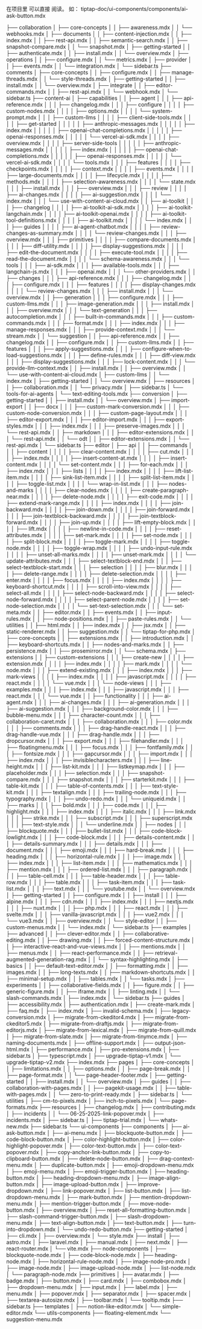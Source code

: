 在项目里 可以直接 阅读。 如： tiptap-doc/ui-components/components/ai-ask-button.mdx

├── collaboration
│   ├── core-concepts
│   │   ├── awareness.mdx
│   │   └── webhooks.mdx
│   ├── documents
│   │   ├── content-injection.mdx
│   │   ├── index.mdx
│   │   ├── rest-api.mdx
│   │   ├── semantic-search.mdx
│   │   ├── snapshot-compare.mdx
│   │   └── snapshot.mdx
│   ├── getting-started
│   │   ├── authenticate.mdx
│   │   ├── install.mdx
│   │   └── overview.mdx
│   ├── operations
│   │   ├── configure.mdx
│   │   └── metrics.mdx
│   ├── provider
│   │   ├── events.mdx
│   │   └── integration.mdx
│   └── sidebar.ts
├── comments
│   ├── core-concepts
│   │   ├── configure.mdx
│   │   ├── manage-threads.mdx
│   │   └── style-threads.mdx
│   ├── getting-started
│   │   ├── install.mdx
│   │   └── overview.mdx
│   ├── integrate
│   │   ├── editor-commands.mdx
│   │   ├── rest-api.mdx
│   │   └── webhook.mdx
│   └── sidebar.ts
├── content-ai
│   ├── capabilities
│   │   ├── agent
│   │   │   ├── api-reference.mdx
│   │   │   ├── changelog.mdx
│   │   │   ├── configure
│   │   │   │   ├── custom-nodes.mdx
│   │   │   │   ├── options.mdx
│   │   │   │   └── system-prompt.mdx
│   │   │   ├── custom-llms
│   │   │   │   ├── client-side-tools.mdx
│   │   │   │   ├── get-started
│   │   │   │   │   ├── anthropic-messages.mdx
│   │   │   │   │   ├── index.mdx
│   │   │   │   │   ├── openai-chat-completions.mdx
│   │   │   │   │   ├── openai-responses.mdx
│   │   │   │   │   └── vercel-ai-sdk.mdx
│   │   │   │   ├── overview.mdx
│   │   │   │   ├── server-side-tools
│   │   │   │   │   ├── anthropic-messages.mdx
│   │   │   │   │   ├── index.mdx
│   │   │   │   │   ├── openai-chat-completions.mdx
│   │   │   │   │   ├── openai-responses.mdx
│   │   │   │   │   └── vercel-ai-sdk.mdx
│   │   │   │   └── tools.mdx
│   │   │   ├── features
│   │   │   │   ├── checkpoints.mdx
│   │   │   │   ├── context.mdx
│   │   │   │   ├── events.mdx
│   │   │   │   ├── large-documents.mdx
│   │   │   │   ├── lifecycle.mdx
│   │   │   │   ├── methods.mdx
│   │   │   │   ├── selection-awareness.mdx
│   │   │   │   └── state.mdx
│   │   │   ├── install.mdx
│   │   │   ├── overview.mdx
│   │   │   ├── review
│   │   │   │   ├── ai-changes.mdx
│   │   │   │   ├── ai-suggestion.mdx
│   │   │   │   └── index.mdx
│   │   │   └── use-with-content-ai-cloud.mdx
│   │   ├── ai-toolkit
│   │   │   ├── changelog
│   │   │   │   ├── ai-toolkit-ai-sdk.mdx
│   │   │   │   ├── ai-toolkit-langchain.mdx
│   │   │   │   ├── ai-toolkit-openai.mdx
│   │   │   │   ├── ai-toolkit-tool-definitions.mdx
│   │   │   │   ├── ai-toolkit.mdx
│   │   │   │   └── index.mdx
│   │   │   ├── guides
│   │   │   │   ├── ai-agent-chatbot.mdx
│   │   │   │   ├── review-changes-as-summary.mdx
│   │   │   │   └── review-changes.mdx
│   │   │   ├── overview.mdx
│   │   │   ├── primitives
│   │   │   │   ├── compare-documents.mdx
│   │   │   │   ├── diff-utility.mdx
│   │   │   │   ├── display-suggestions.mdx
│   │   │   │   ├── edit-the-document.mdx
│   │   │   │   ├── execute-tool.mdx
│   │   │   │   ├── read-the-document.mdx
│   │   │   │   └── schema-awareness.mdx
│   │   │   └── tools
│   │   │       ├── ai-sdk.mdx
│   │   │       ├── available-tools.mdx
│   │   │       ├── langchain-js.mdx
│   │   │       ├── openai.mdx
│   │   │       └── other-providers.mdx
│   │   ├── changes
│   │   │   ├── api-reference.mdx
│   │   │   ├── changelog.mdx
│   │   │   ├── configure.mdx
│   │   │   ├── features
│   │   │   │   ├── display-changes.mdx
│   │   │   │   └── review-changes.mdx
│   │   │   ├── install.mdx
│   │   │   └── overview.mdx
│   │   ├── generation
│   │   │   ├── configure.mdx
│   │   │   ├── custom-llms.mdx
│   │   │   ├── image-generation.mdx
│   │   │   ├── install.mdx
│   │   │   ├── overview.mdx
│   │   │   └── text-generation
│   │   │       ├── autocompletion.mdx
│   │   │       ├── built-in-commands.mdx
│   │   │       ├── custom-commands.mdx
│   │   │       ├── format.mdx
│   │   │       ├── index.mdx
│   │   │       ├── manage-responses.mdx
│   │   │       ├── provide-context.mdx
│   │   │       └── stream.mdx
│   │   └── suggestion
│   │       ├── api-reference.mdx
│   │       ├── changelog.mdx
│   │       ├── configure.mdx
│   │       ├── custom-llms.mdx
│   │       ├── features
│   │       │   ├── apply-suggestions.mdx
│   │       │   ├── configure-when-to-load-suggestions.mdx
│   │       │   ├── define-rules.mdx
│   │       │   ├── diff-view.mdx
│   │       │   ├── display-suggestions.mdx
│   │       │   ├── lock-content.mdx
│   │       │   └── provide-llm-context.mdx
│   │       ├── install.mdx
│   │       ├── overview.mdx
│   │       └── use-with-content-ai-cloud.mdx
│   ├── custom-llms
│   │   └── index.mdx
│   ├── getting-started
│   │   └── overview.mdx
│   ├── resources
│   │   ├── collaboration.mdx
│   │   └── privacy.mdx
│   ├── sidebar.ts
│   └── tools-for-ai-agents
│       └── text-editing-tools.mdx
├── conversion
│   ├── getting-started
│   │   ├── install.mdx
│   │   └── overview.mdx
│   ├── import-export
│   │   ├── docx
│   │   │   ├── custom-mark-conversion.mdx
│   │   │   ├── custom-node-conversion.mdx
│   │   │   ├── custom-page-layout.mdx
│   │   │   ├── editor-export.mdx
│   │   │   ├── editor-import.mdx
│   │   │   ├── export-styles.mdx
│   │   │   ├── index.mdx
│   │   │   ├── preserve-images.mdx
│   │   │   └── rest-api.mdx
│   │   ├── markdown
│   │   │   ├── editor-extensions.mdx
│   │   │   └── rest-api.mdx
│   │   └── odt
│   │       ├── editor-extensions.mdx
│   │       └── rest-api.mdx
│   └── sidebar.ts
├── editor
│   ├── api
│   │   ├── commands
│   │   │   ├── content
│   │   │   │   ├── clear-content.mdx
│   │   │   │   ├── cut.mdx
│   │   │   │   ├── index.mdx
│   │   │   │   ├── insert-content-at.mdx
│   │   │   │   ├── insert-content.mdx
│   │   │   │   └── set-content.mdx
│   │   │   ├── for-each.mdx
│   │   │   ├── index.mdx
│   │   │   ├── lists
│   │   │   │   ├── index.mdx
│   │   │   │   ├── lift-list-item.mdx
│   │   │   │   ├── sink-list-item.mdx
│   │   │   │   ├── split-list-item.mdx
│   │   │   │   ├── toggle-list.mdx
│   │   │   │   └── wrap-in-list.mdx
│   │   │   ├── nodes-and-marks
│   │   │   │   ├── clear-nodes.mdx
│   │   │   │   ├── create-paragraph-near.mdx
│   │   │   │   ├── delete-node.mdx
│   │   │   │   ├── exit-code.mdx
│   │   │   │   ├── extend-mark-range.mdx
│   │   │   │   ├── index.mdx
│   │   │   │   ├── join-backward.mdx
│   │   │   │   ├── join-down.mdx
│   │   │   │   ├── join-forward.mdx
│   │   │   │   ├── join-textblock-backward.mdx
│   │   │   │   ├── join-textblock-forward.mdx
│   │   │   │   ├── join-up.mdx
│   │   │   │   ├── lift-empty-block.mdx
│   │   │   │   ├── lift.mdx
│   │   │   │   ├── newline-in-code.mdx
│   │   │   │   ├── reset-attributes.mdx
│   │   │   │   ├── set-mark.mdx
│   │   │   │   ├── set-node.mdx
│   │   │   │   ├── split-block.mdx
│   │   │   │   ├── toggle-mark.mdx
│   │   │   │   ├── toggle-node.mdx
│   │   │   │   ├── toggle-wrap.mdx
│   │   │   │   ├── undo-input-rule.mdx
│   │   │   │   ├── unset-all-marks.mdx
│   │   │   │   ├── unset-mark.mdx
│   │   │   │   └── update-attributes.mdx
│   │   │   ├── select-textblock-end.mdx
│   │   │   ├── select-textblock-start.mdx
│   │   │   ├── selection
│   │   │   │   ├── blur.mdx
│   │   │   │   ├── delete-range.mdx
│   │   │   │   ├── delete-selection.mdx
│   │   │   │   ├── enter.mdx
│   │   │   │   ├── focus.mdx
│   │   │   │   ├── index.mdx
│   │   │   │   ├── keyboard-shortcut.mdx
│   │   │   │   ├── scroll-into-view.mdx
│   │   │   │   ├── select-all.mdx
│   │   │   │   ├── select-node-backward.mdx
│   │   │   │   ├── select-node-forward.mdx
│   │   │   │   ├── select-parent-node.mdx
│   │   │   │   ├── set-node-selection.mdx
│   │   │   │   └── set-text-selection.mdx
│   │   │   └── set-meta.mdx
│   │   ├── editor.mdx
│   │   ├── events.mdx
│   │   ├── input-rules.mdx
│   │   ├── node-positions.mdx
│   │   ├── paste-rules.mdx
│   │   └── utilities
│   │       ├── html.mdx
│   │       ├── index.mdx
│   │       ├── jsx.mdx
│   │       ├── static-renderer.mdx
│   │       ├── suggestion.mdx
│   │       └── tiptap-for-php.mdx
│   ├── core-concepts
│   │   ├── extensions.mdx
│   │   ├── introduction.mdx
│   │   ├── keyboard-shortcuts.mdx
│   │   ├── nodes-and-marks.mdx
│   │   ├── persistence.mdx
│   │   ├── prosemirror.mdx
│   │   └── schema.mdx
│   ├── extensions
│   │   ├── custom-extensions
│   │   │   ├── create-new
│   │   │   │   ├── extension.mdx
│   │   │   │   ├── index.mdx
│   │   │   │   ├── mark.mdx
│   │   │   │   └── node.mdx
│   │   │   ├── extend-existing.mdx
│   │   │   ├── index.mdx
│   │   │   ├── mark-views
│   │   │   │   ├── index.mdx
│   │   │   │   ├── javascript.mdx
│   │   │   │   ├── react.mdx
│   │   │   │   └── vue.mdx
│   │   │   └── node-views
│   │   │       ├── examples.mdx
│   │   │       ├── index.mdx
│   │   │       ├── javascript.mdx
│   │   │       ├── react.mdx
│   │   │       └── vue.mdx
│   │   ├── functionality
│   │   │   ├── ai-agent.mdx
│   │   │   ├── ai-changes.mdx
│   │   │   ├── ai-generation.mdx
│   │   │   ├── ai-suggestion.mdx
│   │   │   ├── background-color.mdx
│   │   │   ├── bubble-menu.mdx
│   │   │   ├── character-count.mdx
│   │   │   ├── collaboration-caret.mdx
│   │   │   ├── collaboration.mdx
│   │   │   ├── color.mdx
│   │   │   ├── comments.mdx
│   │   │   ├── drag-handle-react.mdx
│   │   │   ├── drag-handle-vue.mdx
│   │   │   ├── drag-handle.mdx
│   │   │   ├── dropcursor.mdx
│   │   │   ├── export.mdx
│   │   │   ├── filehandler.mdx
│   │   │   ├── floatingmenu.mdx
│   │   │   ├── focus.mdx
│   │   │   ├── fontfamily.mdx
│   │   │   ├── fontsize.mdx
│   │   │   ├── gapcursor.mdx
│   │   │   ├── import.mdx
│   │   │   ├── index.mdx
│   │   │   ├── invisiblecharacters.mdx
│   │   │   ├── line-height.mdx
│   │   │   ├── list-kit.mdx
│   │   │   ├── listkeymap.mdx
│   │   │   ├── placeholder.mdx
│   │   │   ├── selection.mdx
│   │   │   ├── snapshot-compare.mdx
│   │   │   ├── snapshot.mdx
│   │   │   ├── starterkit.mdx
│   │   │   ├── table-kit.mdx
│   │   │   ├── table-of-contents.mdx
│   │   │   ├── text-style-kit.mdx
│   │   │   ├── textalign.mdx
│   │   │   ├── trailing-node.mdx
│   │   │   ├── typography.mdx
│   │   │   ├── undo-redo.mdx
│   │   │   └── uniqueid.mdx
│   │   ├── marks
│   │   │   ├── bold.mdx
│   │   │   ├── code.mdx
│   │   │   ├── highlight.mdx
│   │   │   ├── index.mdx
│   │   │   ├── italic.mdx
│   │   │   ├── link.mdx
│   │   │   ├── strike.mdx
│   │   │   ├── subscript.mdx
│   │   │   ├── superscript.mdx
│   │   │   ├── text-style.mdx
│   │   │   └── underline.mdx
│   │   ├── nodes
│   │   │   ├── blockquote.mdx
│   │   │   ├── bullet-list.mdx
│   │   │   ├── code-block-lowlight.mdx
│   │   │   ├── code-block.mdx
│   │   │   ├── details-content.mdx
│   │   │   ├── details-summary.mdx
│   │   │   ├── details.mdx
│   │   │   ├── document.mdx
│   │   │   ├── emoji.mdx
│   │   │   ├── hard-break.mdx
│   │   │   ├── heading.mdx
│   │   │   ├── horizontal-rule.mdx
│   │   │   ├── image.mdx
│   │   │   ├── index.mdx
│   │   │   ├── list-item.mdx
│   │   │   ├── mathematics.mdx
│   │   │   ├── mention.mdx
│   │   │   ├── ordered-list.mdx
│   │   │   ├── paragraph.mdx
│   │   │   ├── table-cell.mdx
│   │   │   ├── table-header.mdx
│   │   │   ├── table-row.mdx
│   │   │   ├── table.mdx
│   │   │   ├── task-item.mdx
│   │   │   ├── task-list.mdx
│   │   │   ├── text.mdx
│   │   │   └── youtube.mdx
│   │   └── overview.mdx
│   ├── getting-started
│   │   ├── configure.mdx
│   │   ├── install
│   │   │   ├── alpine.mdx
│   │   │   ├── cdn.mdx
│   │   │   ├── index.mdx
│   │   │   ├── nextjs.mdx
│   │   │   ├── nuxt.mdx
│   │   │   ├── php.mdx
│   │   │   ├── react.mdx
│   │   │   ├── svelte.mdx
│   │   │   ├── vanilla-javascript.mdx
│   │   │   ├── vue2.mdx
│   │   │   └── vue3.mdx
│   │   ├── overview.mdx
│   │   └── style-editor
│   │       ├── custom-menus.mdx
│   │       └── index.mdx
│   └── sidebar.ts
├── examples
│   ├── advanced
│   │   ├── clever-editor.mdx
│   │   ├── collaborative-editing.mdx
│   │   ├── drawing.mdx
│   │   ├── forced-content-structure.mdx
│   │   ├── interactive-react-and-vue-views.mdx
│   │   ├── mentions.mdx
│   │   ├── menus.mdx
│   │   ├── react-performance.mdx
│   │   ├── retrieval-augmented-generation-rag.mdx
│   │   └── syntax-highlighting.mdx
│   ├── basics
│   │   ├── default-text-editor.mdx
│   │   ├── formatting.mdx
│   │   ├── images.mdx
│   │   ├── long-texts.mdx
│   │   ├── markdown-shortcuts.mdx
│   │   ├── minimal-setup.mdx
│   │   ├── tables.mdx
│   │   └── tasks.mdx
│   ├── experiments
│   │   ├── collaborative-fields.mdx
│   │   ├── figure.mdx
│   │   ├── generic-figure.mdx
│   │   ├── iframe.mdx
│   │   ├── linting.mdx
│   │   └── slash-commands.mdx
│   ├── index.mdx
│   └── sidebar.ts
├── guides
│   ├── accessibility.mdx
│   ├── authentication.mdx
│   ├── create-mark.mdx
│   ├── faq.mdx
│   ├── index.mdx
│   ├── invalid-schema.mdx
│   ├── legacy-conversion.mdx
│   ├── migrate-from-ckeditor4.mdx
│   ├── migrate-from-ckeditor5.mdx
│   ├── migrate-from-draftjs.mdx
│   ├── migrate-from-editorjs.mdx
│   ├── migrate-from-lexical.mdx
│   ├── migrate-from-quill.mdx
│   ├── migrate-from-slate.mdx
│   ├── migrate-from-tinymce.mdx
│   ├── naming-documents.mdx
│   ├── offline-support.mdx
│   ├── output-json-html.mdx
│   ├── performance.mdx
│   ├── pro-extensions.mdx
│   ├── sidebar.ts
│   ├── typescript.mdx
│   ├── upgrade-tiptap-v1.mdx
│   └── upgrade-tiptap-v2.mdx
├── index.mdx
├── pages
│   ├── core-concepts
│   │   ├── limitations.mdx
│   │   ├── options.mdx
│   │   ├── page-break.mdx
│   │   ├── page-format.mdx
│   │   └── page-header-footer.mdx
│   ├── getting-started
│   │   ├── install.mdx
│   │   └── overview.mdx
│   ├── guides
│   │   ├── collaboration-with-pages.mdx
│   │   ├── pagekit-usage.mdx
│   │   ├── table-with-pages.mdx
│   │   └── zero-to-print-ready.mdx
│   ├── sidebar.ts
│   └── utilities
│       ├── cm-to-pixels.mdx
│       ├── inch-to-pixels.mdx
│       └── page-formats.mdx
├── resources
│   ├── changelog.mdx
│   ├── contributing.mdx
│   ├── incidents
│   │   └── 06-25-2025-link-popover.mdx
│   ├── incidents.mdx
│   ├── sidebar.ts
│   ├── tiptap-trial.mdx
│   └── whats-new.mdx
├── sidebar.ts
└── ui-components
    ├── components
    │   ├── ai-ask-button.mdx
    │   ├── ai-menu.mdx
    │   ├── blockquote-button.mdx
    │   ├── code-block-button.mdx
    │   ├── color-highlight-button.mdx
    │   ├── color-highlight-popover.mdx
    │   ├── color-text-button.mdx
    │   ├── color-text-popover.mdx
    │   ├── copy-anchor-link-button.mdx
    │   ├── copy-to-clipboard-button.mdx
    │   ├── delete-node-button.mdx
    │   ├── drag-context-menu.mdx
    │   ├── duplicate-button.mdx
    │   ├── emoji-dropdown-menu.mdx
    │   ├── emoji-menu.mdx
    │   ├── emoji-trigger-button.mdx
    │   ├── heading-button.mdx
    │   ├── heading-dropdown-menu.mdx
    │   ├── image-align-button.mdx
    │   ├── image-upload-button.mdx
    │   ├── improve-dropdown.mdx
    │   ├── link-popover.mdx
    │   ├── list-button.mdx
    │   ├── list-dropdown-menu.mdx
    │   ├── mark-button.mdx
    │   ├── mention-dropdown-menu.mdx
    │   ├── mention-trigger-button.mdx
    │   ├── move-node-button.mdx
    │   ├── overview.mdx
    │   ├── reset-all-formatting-button.mdx
    │   ├── slash-command-trigger-button.mdx
    │   ├── slash-dropdown-menu.mdx
    │   ├── text-align-button.mdx
    │   ├── text-button.mdx
    │   ├── turn-into-dropdown.mdx
    │   └── undo-redo-button.mdx
    ├── getting-started
    │   ├── cli.mdx
    │   ├── overview.mdx
    │   └── style.mdx
    ├── install
    │   ├── astro.mdx
    │   ├── laravel.mdx
    │   ├── manual.mdx
    │   ├── next.mdx
    │   ├── react-router.mdx
    │   └── vite.mdx
    ├── node-components
    │   ├── blockquote-node.mdx
    │   ├── code-block-node.mdx
    │   ├── heading-node.mdx
    │   ├── horizontal-rule-node.mdx
    │   ├── image-node-pro.mdx
    │   ├── image-node.mdx
    │   ├── image-upload-node.mdx
    │   ├── list-node.mdx
    │   └── paragraph-node.mdx
    ├── primitives
    │   ├── avatar.mdx
    │   ├── badge.mdx
    │   ├── button.mdx
    │   ├── card.mdx
    │   ├── combobox.mdx
    │   ├── dropdown-menu.mdx
    │   ├── input.mdx
    │   ├── label.mdx
    │   ├── menu.mdx
    │   ├── popover.mdx
    │   ├── separator.mdx
    │   ├── spacer.mdx
    │   ├── textarea-autosize.mdx
    │   ├── toolbar.mdx
    │   └── tooltip.mdx
    ├── sidebar.ts
    ├── templates
    │   ├── notion-like-editor.mdx
    │   └── simple-editor.mdx
    └── utils-components
        ├── floating-element.mdx
        └── suggestion-menu.mdx